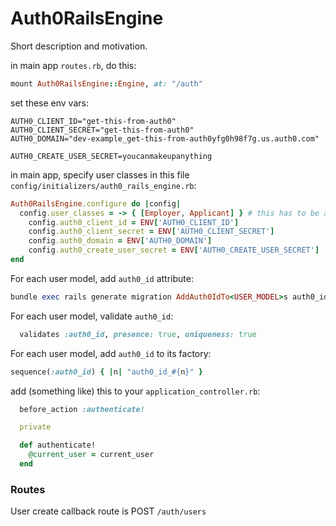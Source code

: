 # Auth0RailsEngine
Short description and motivation.


in main app `routes.rb`, do this:
```ruby
mount Auth0RailsEngine::Engine, at: "/auth"
```

set these env vars:
```
AUTH0_CLIENT_ID="get-this-from-auth0"
AUTH0_CLIENT_SECRET="get-this-from-auth0"
AUTH0_DOMAIN="dev-example_get-this-from-auth0yfg0h98f7g.us.auth0.com"

AUTH0_CREATE_USER_SECRET=youcanmakeupanything
```

in main app, specify user classes in this file `config/initializers/auth0_rails_engine.rb`:
```ruby
Auth0RailsEngine.configure do |config|
  config.user_classes = -> { [Employer, Applicant] } # this has to be a lambda
	config.auth0_client_id = ENV['AUTH0_CLIENT_ID']
	config.auth0_client_secret = ENV['AUTH0_CLIENT_SECRET']
	config.auth0_domain = ENV['AUTH0_DOMAIN']
	config.auth0_create_user_secret = ENV['AUTH0_CREATE_USER_SECRET']
end
```

For each user model, add `auth0_id` attribute:
```ruby
bundle exec rails generate migration AddAuth0IdTo<USER_MODEL>s auth0_id:string:uniq:default:'temporary':null:false
```

For each user model, validate `auth0_id`:
```ruby
  validates :auth0_id, presence: true, uniqueness: true
```

For each user model, add `auth0_id` to its factory:
```ruby
sequence(:auth0_id) { |n| "auth0_id_#{n}" }
```

add (something like) this to your `application_controller.rb`:
```ruby
  before_action :authenticate!

  private

  def authenticate!
    @current_user = current_user      
  end
```

### Routes
User create callback route is POST `/auth/users`
